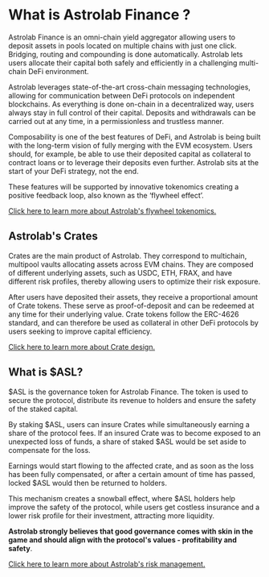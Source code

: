 # What is Astrolab Finance ?

Astrolab Finance is an omni-chain yield aggregator allowing users to deposit assets in pools located on multiple chains with just one click. Bridging, routing and compounding is done automatically. Astrolab lets users allocate their capital both safely and efficiently in a challenging multi-chain DeFi environment.

Astrolab leverages state-of-the-art cross-chain messaging technologies, allowing for communication between DeFi protocols on independent blockchains. As everything is done on-chain in a decentralized way, users always stay in full control of their capital. Deposits and withdrawals can be carried out at any time, in a permissionless and trustless manner.

Composability is one of the best features of DeFi, and Astrolab is being built with the long-term vision of fully merging with the EVM ecosystem. Users should, for example, be able to use their deposited capital as collateral to contract loans or to leverage their deposits even further. Astrolab sits at the start of your DeFi strategy, not the end.

These features will be supported by innovative tokenomics creating a positive feedback loop, also known as the ‘flywheel effect’.

[Click here to learn more about Astrolab's flywheel tokenomics.](/tokenomics/flywheel.html)

## Astrolab's Crates

Crates are the main product of Astrolab. They correspond to multichain, multipool vaults allocating assets across EVM chains. They are composed of different underlying assets, such as USDC, ETH, FRAX, and have different risk profiles, thereby allowing users to optimize their risk exposure.

After users have deposited their assets, they receive a proportional amount of Crate tokens. These serve as proof-of-deposit and can be redeemed at any time for their underlying value. Crate tokens follow the ERC-4626 standard, and can therefore be used as collateral in other DeFi protocols by users seeking to improve capital efficiency.

[Click here to learn more about Crate design.](/product/crates101.html)

## What is $ASL?

$ASL is the governance token for Astrolab Finance. The token is used to secure the protocol, distribute its revenue to holders and ensure the safety of the staked capital.

By staking $ASL, users can insure Crates while simultaneously earning a share of the protocol fees. If an insured Crate was to become exposed to an unexpected loss of funds, a share of staked $ASL would be set aside to compensate for the loss.

Earnings would start flowing to the affected crate, and as soon as the loss has been fully compensated, or after a certain amount of time has passed, locked $ASL would then be returned to holders.

This mechanism creates a snowball effect, where $ASL holders help improve the safety of the protocol, while users get costless insurance and a lower risk profile for their investment, attracting more liquidity.

**Astrolab strongly believes that good governance comes with skin in the game and should align with the protocol's values - profitability and safety**.

[Click here to learn more about Astrolab's risk management.](/safu/principles.html)

